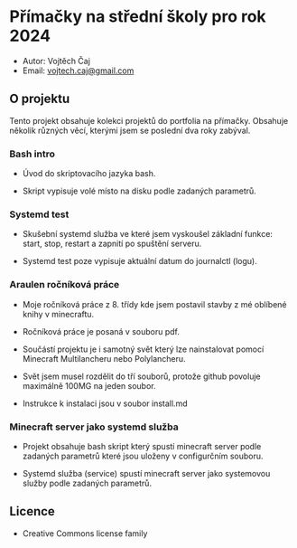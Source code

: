 # Přímačky na střední školy pro rok 2024

* Autor: Vojtěch Čaj
* Email: vojtech.caj@gmail.com

## O projektu 

Tento projekt obsahuje kolekci projektů do portfolia
na přímačky. 
Obsahuje několik různých věcí, kterými jsem se poslední
dva roky zabýval.


### Bash intro

* Úvod do skriptovacího jazyka bash.

* Skript vypisuje volé místo na disku podle zadaných parametrů.

### Systemd test

* Skušební systemd služba ve které jsem vyskoušel základní
  funkce: start, stop, restart a zapnití po spuštění serveru.

* Systemd test poze vypisuje aktuální datum do journalctl (logu).

### Araulen ročníková práce

* Moje ročníková práce z 8. třídy kde jsem postavil stavby
  z mé oblíbené knihy v minecraftu.

* Ročníková práce je posaná v souboru pdf.

* Součástí projektu je i samotný svět který lze nainstalovat pomocí
  Minecraft Multilancheru nebo Polylancheru.

* Svět jsem musel rozdělit do tří souborů, protože github povoluje
  maximálně 100MG na jeden soubor.

* Instrukce k instalaci jsou v soubor install.md

###  Minecraft server jako systemd služba

* Projekt obsahuje bash skript který spustí minecraft server
  podle zadaných parametrů které jsou uloženy v configurčním
  souboru.

* Systemd služba (service) spustí minecraft server jako systemovou
  služby podle zadaných parametrů.

## Licence 

* Creative Commons license family

